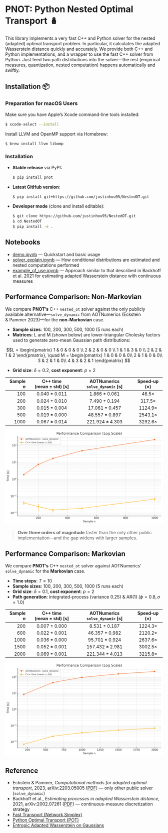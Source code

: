 # PNOT: Python Nested Optimal Transport 🪆

This library implements a very fast C++ and Python solver for the nested (adapted) optimal transport problem. In particular, it calculates the adapted Wasserstein distance quickly and accurately. We provide both C++ and Python implementations, and a wrapper to use the fast C++ solver from Python. Just feed two path distributions into the solver—the rest (empirical measures, quantization, nested computation) happens automatically and swiftly.

## Installation 📦

### Preparation for macOS Users
Make sure you have Apple’s Xcode command-line tools installed:
```bash
$ xcode-select --install
```
Install LLVM and OpenMP support via Homebrew:
```bash
$ brew install llvm libomp
```

### Installation

- **Stable release** via PyPI:
  ```bash
  $ pip install pnot
  ```
- **Latest GitHub version**:
  ```bash
  $ pip install git+https://github.com/justinhou95/NestedOT.git
  ```
- **Developer mode** (clone and install editable):
  ```bash
  $ git clone https://github.com/justinhou95/NestedOT.git
  $ cd NestedOT
  $ pip install -e .
  ```

## Notebooks

- [demo.ipynb](https://github.com/justinhou95/NestedOT/blob/main/notebooks/demo.ipynb) — Quickstart and basic usage
- [solver_explain.ipynb](https://github.com/justinhou95/NestedOT/blob/main/notebooks/solver_explain.ipynb) — How conditional distributions are estimated and nested computations performed
- [example_of_use.ipynb](https://github.com/justinhou95/NestedOT/blob/main/notebooks/exemple_of_use.ipynb) — Approach similar to that described in Backhoff et al. 2021 for estimating adapted Wasserstein distance with continuous measures

## Performance Comparison: Non-Markovian

We compare **PNOT’s** C++ `nested_ot` solver against the only publicly available alternative—`solve_dynamic` from AOTNumerics (Eckstein & Pammer 2023)—for the **non-Markovian** case.

- **Sample sizes**: 100, 200, 300, 500, 1000 (5 runs each)  
- **Matrices**: L and M (shown below) are lower-triangular Cholesky factors used to generate zero-mean Gaussian path distributions:

```math
L = \begin{pmatrix} 1 & 0 & 0 & 0 \\ 2 & 2 & 0 & 0 \\ 1 & 1 & 3 & 0 \\ 2 & 2 & 1 & 2 \end{pmatrix}, \quad M = \begin{pmatrix} 1 & 0 & 0 & 0\\ 2 & 1 & 0 & 0\\ 3 & 2 & 1 & 0\\ 4 & 3 & 2 & 1 \end{pmatrix} 
```

- **Grid size**: $\delta=0.2$, **cost exponent**: $p=2$

| Sample $n$ | C++ time (mean ± std) [s] | AOTNumerics `solve_dynamic` [s] | Speed‑up (×)  |
|-------------:|:-------------------------:|:-------------------------------:|:-------------:|
| 100          | 0.040 ± 0.011             | 1.866 ± 0.061                   | 46.5×         |
| 200          | 0.024 ± 0.010             | 7.490 ± 0.194                   | 317.5×        |
| 300          | 0.015 ± 0.004             | 17.061 ± 0.457                  | 1124.9×       |
| 500          | 0.019 ± 0.000             | 48.557 ± 0.897                  | 2543.1×       |
| 1000         | 0.067 ± 0.014             | 221.924 ± 4.303                 | 3292.6×       |

![Timing vs. Sample Size for Full-History OT](./assets/Non_Markovian.png)

> **Over three orders of magnitude** faster than the only other public implementation—and the gap widens with larger samples.

## Performance Comparison: Markovian

We compare **PNOT’s** C++ `nested_ot` solver against AOTNumerics’ `solve_dynamic` for the **Markovian** case.

- **Time steps**: $T=10$
- **Sample sizes**: 100, 200, 300, 500, 1000 (5 runs each)
- **Grid size**: $\delta=0.1$, **cost exponent**: $p=2$ 
- **Path generation**: integrated-process (variance 0.25) & AR(1) ($\phi=0.8,\sigma=1.0$)

| Sample $n$ | C++ time (mean ± std) [s] | AOTNumerics `solve_dynamic` [s] | Speed‑up (×)  |
|-------------:|:-------------------------:|:-------------------------------:|:-------------:|
| 200          | 0.007 ± 0.000             | 8.531 ± 0.187                   | 1224.3×       |
| 600          | 0.022 ± 0.001             | 46.357 ± 0.982                  | 2120.2×       |
| 1000         | 0.036 ± 0.000             | 95.701 ± 0.924                  | 2637.6×       |
| 1500         | 0.052 ± 0.001             | 157.432 ± 2.981                 | 3002.5×       |
| 2000         | 0.069 ± 0.001             | 221.344 ± 4.013                 | 3215.8×       |

![Timing vs. Sample Size for Markovian OT](./assets/Markovian.png)

## Reference

- Eckstein & Pammer, *Computational methods for adapted optimal transport*, 2023, arXiv:2203.05005 ([PDF](https://arxiv.org/abs/2203.05005)) — only other public solver (`solve_dynamic`)  
- Backhoff et al., *Estimating processes in adapted Wasserstein distance*, 2021, arXiv:2002.07261 ([PDF](https://arxiv.org/abs/2002.07261)) — continuous-measure discretization strategy  
- [Fast Transport (Network Simplex)](https://github.com/nbonneel/network_simplex/tree/master)  
- [Python Optimal Transport (POT)](https://github.com/PythonOT/POT)  
- [Entropic Adapted Wasserstein on Gaussians](https://arxiv.org/abs/2412.18794)  

